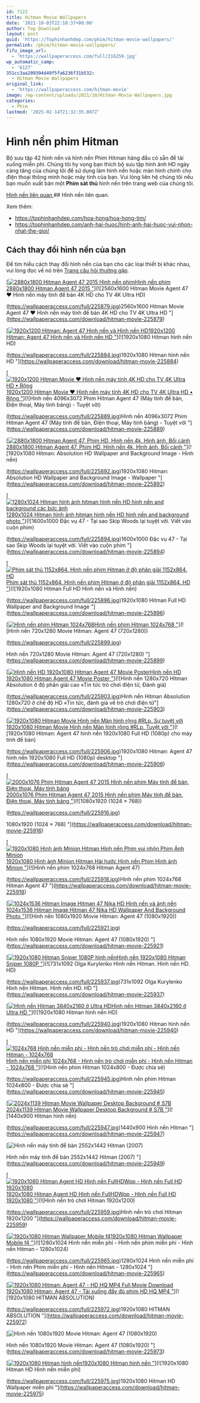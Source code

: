 ```yaml
---
id: 7122
title: Hitman Movie Wallpapers
date: '2021-10-03T22:18:37+00:00'
author: Top Download
layout: post
guid: 'https://Tophinhanhdep.com/phim/hitman-movie-wallpapers/'
permalink: /phim/hitman-movie-wallpapers/
fifu_image_url:
  - 'https://wallpaperaccess.com/full/216259.jpg'
wp_automatic_camp:
  - '6127'
351cc3aa209394d49f5fa6236f31b532:
  - Hitman Movie Wallpapers
original_link:
  - 'https://wallpaperaccess.com/hitman-movie'
image: /wp-content/uploads/2021/10/Hitman-Movie-Wallpapers.jpg
categories:
  - Phim
lastmod: '2025-02-14T21:32:35.807Z'
---
```

# Hình nền phim Hitman

Bộ sưu tập 42 hình nền và hình nền Phim Hitman hàng đầu có sẵn để tải xuống miễn phí. Chúng tôi hy vọng bạn thích bộ sưu tập hình ảnh HD ngày càng tăng của chúng tôi để sử dụng làm hình nền hoặc màn hình chính cho điện thoại thông minh hoặc máy tính của bạn. Vui lòng liên hệ chúng tôi nếu bạn muốn xuất bản một **Phim sát thủ** hình nền trên trang web của chúng tôi.

[Hình nền liên quan ](#related) ## Hình nền liên quan.

   
 Xem thêm:

   
- <https://tophinhanhdep.com/hoa-hong/hoa-hong-tim/>
- <https://tophinhanhdep.com/anh-hai-huoc/hinh-anh-hai-huoc-vui-nhon-nhat-the-gioi/>

## Cách thay đổi hình nền của bạn

Để tìm hiểu cách thay đổi hình nền của bạn cho các loại thiết bị khác nhau, vui lòng đọc về nó trên [Trang câu hỏi thường gặp](https://tophinhanhdep.com/faq/).

  
[[![2880x1800 Hitman Agent 47 2015 Hình nền phim](https://wallpaperaccess.com/full/216259.jpg)Hình nền phim 2880x1800 Hitman Agent 47 2015 "](https://wallpaperaccess.com/download/hitman-movie-216259)](![2560x1600 Hitman Movie Agent 47 ❤ Hình nền máy tính để bàn 4K HD cho TV 4K Ultra HD)

(https://wallpaperaccess.com/full/225879.jpg)2560x1600 Hitman Movie Agent 47 ❤ Hình nền máy tính để bàn 4K HD cho TV 4K Ultra HD "](https://wallpaperaccess.com/download/hitman-movie-225879)

[[![1920x1200 Hitman: Agent 47 Hình nền và Hình nền HD](https://wallpaperaccess.com/full/225882.jpg)1920x1200 Hitman: Agent 47 Hình nền và Hình nền HD "](https://wallpaperaccess.com/download/hitman-movie-225882)](![1920x1080 Hitman hình nền HD)

(https://wallpaperaccess.com/full/225884.jpg)1920x1080 Hitman hình nền HD "](https://wallpaperaccess.com/download/hitman-movie-225884)

[[![1920x1200 Hitman Movie ❤ Hình nền máy tính 4K HD cho TV 4K Ultra HD • Rộng](https://wallpaperaccess.com/full/225887.jpg)1920x1200 Hitman Movie ❤ Hình nền máy tính 4K HD cho TV 4K Ultra HD • Rộng "](https://wallpaperaccess.com/download/hitman-movie-225887)](![Hình nền 4096x3072 Phim Hitman Agent 47 (Máy tính để bàn, Điện thoại, Máy tính bảng) - Tuyệt vời)

(https://wallpaperaccess.com/full/225889.jpg)Hình nền 4096x3072 Phim Hitman Agent 47 (Máy tính để bàn, Điện thoại, Máy tính bảng) - Tuyệt vời "](https://wallpaperaccess.com/download/hitman-movie-225889)

[[![2880x1800 Hitman Agent 47, Phim HD, Hình nền 4k, Hình ảnh, Bối cảnh](https://wallpaperaccess.com/full/216299.jpg)2880x1800 Hitman Agent 47, Phim HD, Hình nền 4k, Hình ảnh, Bối cảnh "](https://wallpaperaccess.com/download/hitman-movie-216299)](![1920x1080 Hitman: Absolution HD Wallpaper and Background Image - Hình nền)

(https://wallpaperaccess.com/full/225892.jpg)1920x1080 Hitman: Absolution HD Wallpaper and Background Image - Wallpaper "](https://wallpaperaccess.com/download/hitman-movie-225892)

[[![1280x1024 Hitman hình ảnh hitman hình nền HD hình nền and background các bức ảnh](https://wallpaperaccess.com/full/35435.jpg)1280x1024 Hitman hình ảnh hitman hình nền HD hình nền and background photo "](https://wallpaperaccess.com/download/hitman-movie-35435)](![1600x1000 Đặc vụ 47 - Tại sao Skip Woods lại tuyệt vời.  Viết vào cuộn phim)

(https://wallpaperaccess.com/full/225894.jpg)1600x1000 Đặc vụ 47 - Tại sao Skip Woods lại tuyệt vời. Viết vào cuộn phim "](https://wallpaperaccess.com/download/hitman-movie-225894)

[[![Phim sát thủ 1152x864.  Hình nền phim Hitman ở độ phân giải 1152x864.  HD](https://wallpaperaccess.com/full/225895.jpg)Phim sát thủ 1152x864. Hình nền phim Hitman ở độ phân giải 1152x864. HD "](https://wallpaperaccess.com/download/hitman-movie-225895)](![1920x1080 Hitman Full HD Hình nền và Hình nền)

(https://wallpaperaccess.com/full/225896.jpg)1920x1080 Hitman Full HD Wallpaper and Background Image "](https://wallpaperaccess.com/download/hitman-movie-225896)

[[![Hình nền phim Hitman 1024x768](https://wallpaperaccess.com/full/225897.jpg)Hình nền phim Hitman 1024x768 "](https://wallpaperaccess.com/download/hitman-movie-225897)](![Hình nền 720x1280 Movie Hitman: Agent 47 (720x1280))

(https://wallpaperaccess.com/full/225899.jpg)

Hình nền 720x1280 Movie Hitman: Agent 47 (720x1280) "](https://wallpaperaccess.com/download/hitman-movie-225899)

[[![Hình nền HD 1920x1080 Hitman Agent 47 Movie Poster](https://wallpaperaccess.com/full/225900.jpg)Hình nền HD 1920x1080 Hitman Agent 47 Movie Poster "](https://wallpaperaccess.com/download/hitman-movie-225900)](![Hình nền 1280x720 Hitman Absolution ở độ phân giải cao «Tin tức trò chơi điện tử, Đánh giá)

(https://wallpaperaccess.com/full/225903.jpg)Hình nền Hitman Absolution 1280x720 ở chế độ HD «Tin tức, đánh giá về trò chơi điện tử"](https://wallpaperaccess.com/download/hitman-movie-225903)

[[![1920x1080 Hitman Movie Hình nền Màn hình rộng #RLp.  Sự tuyệt vời](https://wallpaperaccess.com/full/225904.jpg)1920x1080 Hitman Movie Hình nền Màn hình rộng #RLp. Tuyệt vời "](https://wallpaperaccess.com/download/hitman-movie-225904)](![1920x1080 Hitman: Agent 47 hình nền 1920x1080 Full HD (1080p) cho máy tính để bàn)

(https://wallpaperaccess.com/full/225906.jpg)1920x1080 Hitman: Agent 47 hình nền 1920x1080 Full HD (1080p) desktop "](https://wallpaperaccess.com/download/hitman-movie-225906)

[[![2000x1076 Phim Hitman Agent 47 2015 Hình nền phim Máy tính để bàn, Điện thoại, Máy tính bảng](https://wallpaperaccess.com/full/225915.jpg)2000x1076 Phim Hitman Agent 47 2015 Hình nền phim Máy tính để bàn, Điện thoại, Máy tính bảng "](https://wallpaperaccess.com/download/hitman-movie-225915)](![1080x1920 (1024 × 768))

(https://wallpaperaccess.com/full/225916.jpg)

1080x1920 (1024 × 768) "](https://wallpaperaccess.com/download/hitman-movie-225916)

[[![1920x1080 Hình ảnh Minion Hitman Hình nền Phim vui nhộn Phim Ảnh Minion](https://wallpaperaccess.com/full/225917.jpg)1920x1080 Hình ảnh Minion Hitman Hài hước Hình nền Phim Hình ảnh Minion "](https://wallpaperaccess.com/download/hitman-movie-225917)](![Hình nền phim 1024x768 Hitman Agent 47)

(https://wallpaperaccess.com/full/225918.jpg)Hình nền phim 1024x768 Hitman Agent 47 "](https://wallpaperaccess.com/download/hitman-movie-225918)

[[![1024x1536 Hitman Image Hitman 47 Nika HD Hình nền và ảnh nền](https://wallpaperaccess.com/full/225920.jpg)1024x1536 Hitman Image Hitman 47 Nika HD Wallpaper And Background Photo "](https://wallpaperaccess.com/download/hitman-movie-225920)](![Hình nền 1080x1920 Movie Hitman: Agent 47 (1080x1920))

(https://wallpaperaccess.com/full/225921.jpg)

Hình nền 1080x1920 Movie Hitman: Agent 47 (1080x1920) "](https://wallpaperaccess.com/download/hitman-movie-225921)

[[![1920x1080 Hitman Sniper 1080P hình nền](https://wallpaperaccess.com/full/225934.png)Hình nền 1920x1080 Hitman Sniper 1080P "](https://wallpaperaccess.com/download/hitman-movie-225934)](![731x1092 Olga Kurylenko Hình nền Hitman.  Hình nền HD.  HD)

(https://wallpaperaccess.com/full/225937.jpg)731x1092 Olga Kurylenko Hình nền Hitman. Hình nền HD. HD "](https://wallpaperaccess.com/download/hitman-movie-225937)

[[![Hình nền Hitman 3840x2160 ở Ultra HD](https://wallpaperaccess.com/full/35424.jpg)Hình nền Hitman 3840x2160 ở Ultra HD "](https://wallpaperaccess.com/download/hitman-movie-35424)](![1920x1080 Hitman hình nền HD)

(https://wallpaperaccess.com/full/225940.jpg)1920x1080 Hitman hình nền HD "](https://wallpaperaccess.com/download/hitman-movie-225940)

[[![1024x768 Hình nền miễn phí - Hình nền trò chơi miễn phí - Hình nền Hitman - 1024x768](https://wallpaperaccess.com/full/225941.jpg)Hình nền miễn phí 1024x768 - Hình nền trò chơi miễn phí - Hình nền Hitman - 1024x768 "](https://wallpaperaccess.com/download/hitman-movie-225941)](![Hình nền phim Hitman 1024x800 - Được chia sẻ)

(https://wallpaperaccess.com/full/225945.jpg)Hình nền phim Hitman 1024x800 - Được chia sẻ "](https://wallpaperaccess.com/download/hitman-movie-225945)

[[![2024x1139 Hitman Movie Wallpaper Desktop Background # S7B](https://wallpaperaccess.com/full/225946.jpg)2024x1139 Hitman Movie Wallpaper Desktop Background # S7B "](https://wallpaperaccess.com/download/hitman-movie-225946)](![1440x900 Hitman hình nền)

(https://wallpaperaccess.com/full/225947.jpg)1440x900 Hình nền Hitman "](https://wallpaperaccess.com/download/hitman-movie-225947)

[![Hình nền máy tính để bàn 2552x1442 Hitman (2007)](https://wallpaperaccess.com/full/225949.jpg)

Hình nền máy tính để bàn 2552x1442 Hitman (2007) "](https://wallpaperaccess.com/download/hitman-movie-225949)

[[![1920x1080 Hitman Agent HD Hình nền FullHDWpp - Hình nền Full HD 1920x1080](https://wallpaperaccess.com/full/225950.jpg)1920x1080 Hitman Agent HD Hình nền FullHDWpp - Hình nền Full HD 1920x1080 "](https://wallpaperaccess.com/download/hitman-movie-225950)](![Hình nền trò chơi Hitman 1920x1200)

(https://wallpaperaccess.com/full/225959.jpg)Hình nền trò chơi Hitman 1920x1200 "](https://wallpaperaccess.com/download/hitman-movie-225959)

[[![1920x1080 Hitman Wallpaper Mobile f4](https://wallpaperaccess.com/full/225963.jpg)1920x1080 Hitman Wallpaper Mobile f4 "](https://wallpaperaccess.com/download/hitman-movie-225963)](![1280x1024 Hình nền miễn phí - Hình nền phim miễn phí - Hình nền Hitman - 1280x1024)

(https://wallpaperaccess.com/full/225965.jpg)1280x1024 Hình nền miễn phí - Hình nền Phim miễn phí - Hình nền Hitman - 1280x1024 "](https://wallpaperaccess.com/download/hitman-movie-225965)

[[![1920x1080 Hitman: Agent 47 - HD HQ MP4 Full Movie Download](https://wallpaperaccess.com/full/225969.jpg)1920x1080 Hitman: Agent 47 - Tải xuống đầy đủ phim HD HQ MP4 "](https://wallpaperaccess.com/download/hitman-movie-225969)](![1920x1080 HITMAN ABSOLUTION)

(https://wallpaperaccess.com/full/225972.jpg)1920x1080 HITMAN ABSOLUTION "](https://wallpaperaccess.com/download/hitman-movie-225972)

[![Hình nền 1080x1920 Movie Hitman: Agent 47 (1080x1920)](https://wallpaperaccess.com/full/225973.jpg)

Hình nền 1080x1920 Movie Hitman: Agent 47 (1080x1920) "](https://wallpaperaccess.com/download/hitman-movie-225973)

[[![1920x1080 Hitman hình nền](https://wallpaperaccess.com/full/225974.jpg)1920x1080 Hitman hình nền "](https://wallpaperaccess.com/download/hitman-movie-225974)](![1920x1080 Hitman HD Hình nền miễn phí)

(https://wallpaperaccess.com/full/225975.jpg)1920x1080 Hitman HD Wallpaper miễn phí "](https://wallpaperaccess.com/download/hitman-movie-225975)
